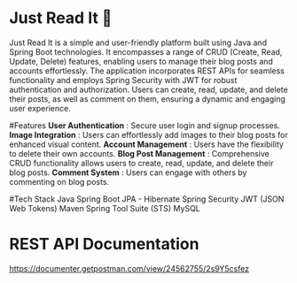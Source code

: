 # Just Read It 📖
Just Read It is a simple and user-friendly platform built using Java and Spring Boot technologies. It encompasses a range of CRUD (Create, Read, Update, Delete) features, enabling users to manage their blog posts and accounts effortlessly. The application incorporates REST APIs for seamless functionality and employs Spring Security with JWT for robust authentication and authorization. Users can create, read, update, and delete their posts, as well as comment on them, ensuring a dynamic and engaging user experience.

#Features
**User Authentication** : Secure user login and signup processes.
**Image Integration** : Users can effortlessly add images to their blog posts for enhanced visual content.
**Account Management** : Users have the flexibility to delete their own accounts.
**Blog Post Management** : Comprehensive CRUD functionality allows users to create, read, update, and delete their blog posts.
**Comment System** : Users can engage with others by commenting on blog posts.

#Tech Stack
Java
Spring Boot
JPA - Hibernate
Spring Security
JWT (JSON Web Tokens)
Maven
Spring Tool Suite (STS)
MySQL


# REST API Documentation

https://documenter.getpostman.com/view/24562755/2s9Y5csfez
